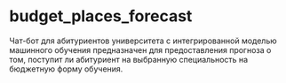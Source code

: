 # budget_places_forecast
Чат-бот для абитуриентов университета с интегрированной моделью машинного обучения предназначен для предоставления прогноза о том, поступит ли абитуриент на выбранную специальность на бюджетную форму обучения.
